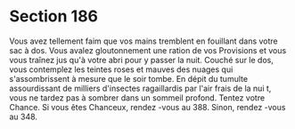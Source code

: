 # Section 186

Vous avez tellement faim que vos mains tremblent en fouillant
dans votre sac à dos. Vous avalez gloutonnement une ration de vos
Provisions et vous vous traînez jus qu'à votre abri pour y passer la
nuit. Couché sur le dos, vous contemplez les teintes roses et
mauves des nuages qui s'assombrissent à mesure que le soir tombe.
En dépit du tumulte assourdissant de milliers d'insectes ragaillardis
par l'air frais de la nui t, vous ne tardez pas à sombrer dans un
sommeil profond.  Tentez votre Chance.  Si vous êtes Chanceux,
rendez -vous au  388. Sinon, rendez -vous au  348.